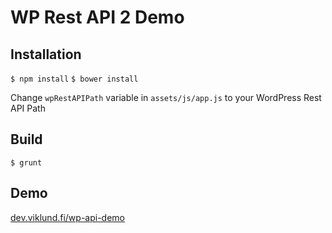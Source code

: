 # WP Rest API 2 Demo

## Installation

`$ npm install`
`$ bower install`

Change `wpRestAPIPath` variable in `assets/js/app.js` to your WordPress Rest API Path

## Build

`$ grunt`

## Demo

[dev.viklund.fi/wp-api-demo](http://dev.viklund.fi/wp-rest-api/#/)